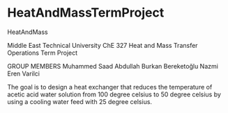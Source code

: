 # HeatAndMassTermProject
HeatAndMass

Middle East Technical University ChE 327 Heat and Mass Transfer Operations Term Project

GROUP MEMBERS 
Muhammed Saad 
Abdullah Burkan Bereketoğlu
Nazmi Eren Varilci

The goal is to design a heat exchanger that reduces the temperature of 
acetic acid water solution from 100 degree celsius to 50 degree celsius
by using a cooling water feed with 25 degree celsius. 
